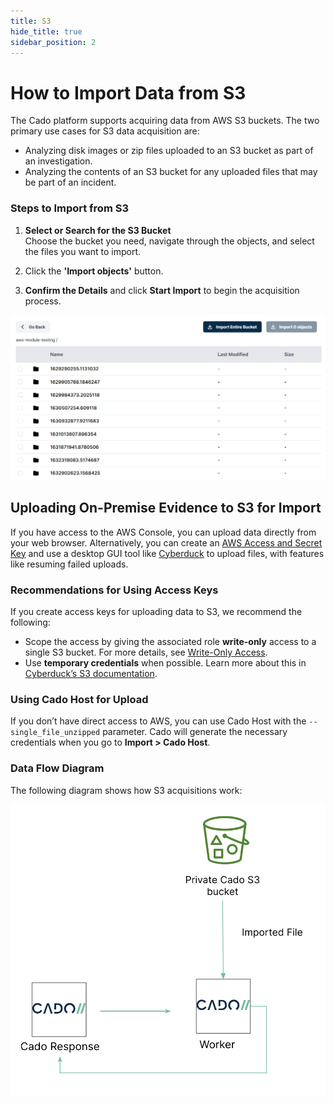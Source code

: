 ```yaml
---
title: S3
hide_title: true
sidebar_position: 2
---
```


# How to Import Data from S3

The Cado platform supports acquiring data from AWS S3 buckets. The two primary use cases for S3 data acquisition are:

- Analyzing disk images or zip files uploaded to an S3 bucket as part of an investigation.
- Analyzing the contents of an S3 bucket for any uploaded files that may be part of an incident.

### Steps to Import from S3

1. **Select or Search for the S3 Bucket**  
   Choose the bucket you need, navigate through the objects, and select the files you want to import.
   
2. Click the **'Import objects'** button.

3. **Confirm the Details** and click **Start Import** to begin the acquisition process.

![Import S3 Bucket](/img/aws-s3.png)

## Uploading On-Premise Evidence to S3 for Import

If you have access to the AWS Console, you can upload data directly from your web browser. Alternatively, you can create an [AWS Access and Secret Key](https://aws.amazon.com/blogs/security/wheres-my-secret-access-key/) and use a desktop GUI tool like [Cyberduck](https://cyberduck.io/) to upload files, with features like resuming failed uploads.

### Recommendations for Using Access Keys

If you create access keys for uploading data to S3, we recommend the following:

- Scope the access by giving the associated role **write-only** access to a single S3 bucket. For more details, see [Write-Only Access](https://stackoverflow.com/questions/15076645/amazon-s3-write-only-access).
- Use **temporary credentials** when possible. Learn more about this in [Cyberduck’s S3 documentation](https://docs.cyberduck.io/protocols/s3/).

### Using Cado Host for Upload

If you don’t have direct access to AWS, you can use Cado Host with the `--single_file_unzipped` parameter. Cado will generate the necessary credentials when you go to **Import > Cado Host**.

### Data Flow Diagram

The following diagram shows how S3 acquisitions work:

![S3 Data Flow](/img/s3-imports.png)